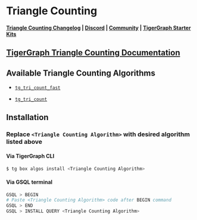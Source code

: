 
# Triangle Counting

#### [Triangle Counting Changelog](https://github.com/tigergraph/gsql-graph-algorithms/blob/master/algorithms/Community/triangle_counting/CHANGELOG.md) | [Discord](https://discord.gg/vFbmPyvJJN) | [Community](https://community.tigergraph.com) | [TigerGraph Starter Kits](https://github.com/zrougamed/TigerGraph-Starter-Kits-Parser)

## [TigerGraph Triangle Counting Documentation](https://docs.tigergraph.com/graph-algorithm-library/community/triangle-counting)

## Available Triangle Counting Algorithms 

* [`tg_tri_count_fast`](https://github.com/tigergraph/gsql-graph-algorithms/blob/github_link_fix/algorithms/Community/triangle_counting/tg_tri_count_fast.gsql)

* [`tg_tri_count`](https://github.com/tigergraph/gsql-graph-algorithms/blob/github_link_fix/algorithms/Community/triangle_counting/tg_tri_count.gsql)

## Installation 

### Replace `<Triangle Counting Algorithm>` with desired algorithm listed above 

#### Via TigerGraph CLI

```bash
$ tg box algos install <Triangle Counting Algorithm>
```

#### Via GSQL terminal

```bash
GSQL > BEGIN
# Paste <Triangle Counting Algorithm> code after BEGIN command
GSQL > END 
GSQL > INSTALL QUERY <Triangle Counting Algorithm>
```
